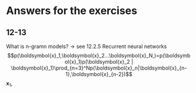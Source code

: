 # Answers for the exercises

## 12-13
What is n-gramn models? -> see 12.2.5 Recurrent neural networks  
$$p(\boldsymbol{x}_1,\boldsymbol{x}_2...\boldsymbol{x}_N,)=p(\boldsymbol{x}_1)p(\boldsymbol{x}_2 | \boldsymbol{x}_1)\prod_{n=3}^Np(\boldsymbol{x}_n|\boldsymbol{x}_{n-1},\boldsymbol{x}_{n-2})$$
$\boldsymbol{x}_1,$
